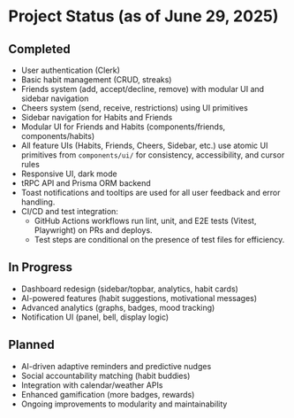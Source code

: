 # Project Status (as of June 29, 2025)

## Completed
- User authentication (Clerk)
- Basic habit management (CRUD, streaks)
- Friends system (add, accept/decline, remove) with modular UI and sidebar navigation
- Cheers system (send, receive, restrictions) using UI primitives
- Sidebar navigation for Habits and Friends
- Modular UI for Friends and Habits (components/friends, components/habits)
- All feature UIs (Habits, Friends, Cheers, Sidebar, etc.) use atomic UI primitives from `components/ui/` for consistency, accessibility, and cursor rules
- Responsive UI, dark mode
- tRPC API and Prisma ORM backend
- Toast notifications and tooltips are used for all user feedback and error handling.
- CI/CD and test integration:
  - GitHub Actions workflows run lint, unit, and E2E tests (Vitest, Playwright) on PRs and deploys.
  - Test steps are conditional on the presence of test files for efficiency.

## In Progress
- Dashboard redesign (sidebar/topbar, analytics, habit cards)
- AI-powered features (habit suggestions, motivational messages)
- Advanced analytics (graphs, badges, mood tracking)
- Notification UI (panel, bell, display logic)

## Planned
- AI-driven adaptive reminders and predictive nudges
- Social accountability matching (habit buddies)
- Integration with calendar/weather APIs
- Enhanced gamification (more badges, rewards)
- Ongoing improvements to modularity and maintainability
